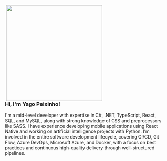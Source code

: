 

<br/>

<img align="right" style="margin-right: 200px;" src="https://media.giphy.com/media/cIn5fTcjnKhStIeAef/giphy.gif" width="300px">

### Hi, I'm Yago Peixinho!
I'm a mid-level developer with expertise in C#, .NET, TypeScript, React, SQL, and MySQL, along with strong knowledge of CSS and preprocessors like SASS. 
I have experience developing mobile applications using React Native and working on artificial intelligence projects with Python. I’m involved in 
the entire software development lifecycle, covering CI/CD, Git Flow, Azure DevOps, Microsoft Azure, and Docker, with a focus on best practices and 
continuous high-quality delivery through well-structured pipelines.
